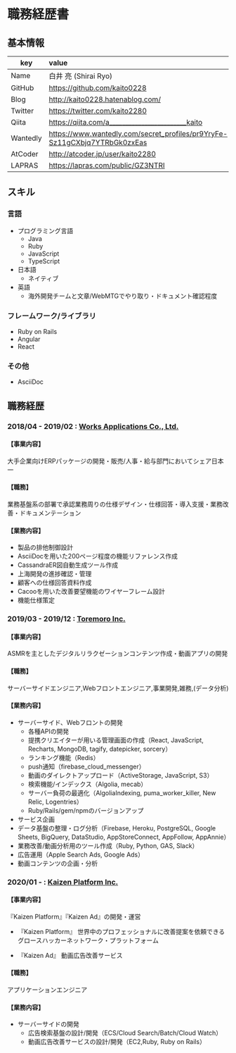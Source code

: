 # 職務経歴書

## 基本情報

|key|value|
|---|:----|
|Name|白井 亮 (Shirai Ryo)|
|GitHub|https://github.com/kaito0228|
|Blog|http://kaito0228.hatenablog.com/|
|Twitter|https://twitter.com/kaito2280|
|Qiita|https://qiita.com/a________________________kaito|
|Wantedly|https://www.wantedly.com/secret_profiles/pr9YryFe-Sz11gCXbjq7YTRbGk0zxEas|
|AtCoder|http://atcoder.jp/user/kaito2280|
|LAPRAS|https://lapras.com/public/GZ3NTRI|

## スキル

### 言語

- プログラミング言語
  - Java
  - Ruby
  - JavaScript
  - TypeScript
- 日本語
  - ネイティブ
- 英語
  - 海外開発チームと文章/WebMTGでやり取り・ドキュメント確認程度

### フレームワーク/ライブラリ

- Ruby on Rails
- Angular
- React

### その他

- AsciiDoc

<!---

## 強み

## やったことはないが興味があるもの

## 登壇歴

## 受賞歴
-->

## 職務経歴

### 2018/04 - 2019/02 : [Works Applications Co., Ltd.](https://www.worksap.co.jp/)

#### 【事業内容】

大手企業向けERPパッケージの開発・販売/人事・給与部門においてシェア日本一

#### 【職務】

業務基盤系の部署で承認業務周りの仕様デザイン・仕様回答・導入支援・業務改善・ドキュメンテーション

#### 【業務内容】

- 製品の排他制御設計
- AsciiDocを用いた200ページ程度の機能リファレンス作成
- CassandraER図自動生成ツール作成
- 上海開発の進捗確認・管理
- 顧客への仕様回答資料作成
- Cacooを用いた改善要望機能のワイヤーフレーム設計
- 機能仕様策定

### 2019/03 - 2019/12 : [Toremoro Inc.](https://toremoro.app/)

#### 【事業内容】

ASMRを主としたデジタルリラクゼーションコンテンツ作成・動画アプリの開発

#### 【職務】

サーバーサイドエンジニア,Webフロントエンジニア,事業開発,雑務,(データ分析)

#### 【業務内容】
- サーバーサイド、Webフロントの開発
  - 各種APIの開発
  - 提携クリエイターが用いる管理画面の作成（React, JavaScript, Recharts, MongoDB, tagify, datepicker, sorcery）
  - ランキング機能（Redis）
  - push通知（firebase_cloud_messenger）
  - 動画のダイレクトアップロード（ActiveStorage, JavaScript, S3）
  - 検索機能/インデックス（Algolia, mecab）
  - サーバー負荷の最適化（AlgoliaIndexing, puma_worker_killer, New Relic, Logentries）
  - Ruby/Rails/gem/npmのバージョンアップ 
- サービス企画
- データ基盤の整理・ログ分析（Firebase, Heroku, PostgreSQL, Google Sheets, BigQuery, DataStudio, AppStoreConnect, AppFollow, AppAnnie）
- 業務改善/動画分析用のツール作成（Ruby, Python, GAS, Slack）
- 広告運用（Apple Search Ads, Google Ads）
- 動画コンテンツの企画・分析

### 2020/01 - : [Kaizen Platform Inc.](https://kaizenplatform.com/)

#### 【事業内容】

『Kaizen Platform』『Kaizen Ad』の開発・運営

- 『Kaizen Platform』
世界中のプロフェッショナルに改善提案を依頼できるグロースハッカーネットワーク・プラットフォーム

- 『Kaizen Ad』
動画広告改善サービス

#### 【職務】

アプリケーションエンジニア

#### 【業務内容】

- サーバーサイドの開発
  - 広告検索基盤の設計/開発（ECS/Cloud Search/Batch/Cloud Watch）
  - 動画広告改善サービスの設計/開発（EC2,Ruby, Ruby on Rails）